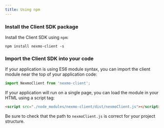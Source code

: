 ```yaml
---
title: Using npm
---
```


### Install the Client SDK package

Install the Client SDK using `npm`:

```shell
npm install nexmo-client -s
```

### Import the Client SDK into your code

If your application is using ES6 module syntax, you can import the client module near the top of your application code:

```javascript
import NexmoClient from 'nexmo-client';
```

If your application will run on a single page, you can load the module in your HTML using a script tag:

```html
<script src="./node_modules/nexmo-client/dist/nexmoClient.js"></script>
```

Be sure to check that the path to `nexmoClient.js` is correct for your project structure.

